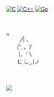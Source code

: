 [![C](https://img.shields.io/badge/C-00599C?style=for-the-badge&logo=c&logoColor=white)](#)
[![C++](https://img.shields.io/badge/C++-%2300599C.svg?style=for-the-badge&logo=c%2B%2B&logoColor=white)](#)
[![Go](https://img.shields.io/badge/Go-%2300ADD8?style=for-the-badge&logo=go&logoColor=white)](#)

<div style="display:flex;margin-top:50px">
  ⭐

  <!-- Cute cat -->
  &nbsp;&nbsp;&nbsp;&nbsp;&nbsp;&nbsp;&nbsp;╱|&nbsp;、<br />
  &nbsp;&nbsp;&nbsp;&nbsp;&nbsp;(˚ˎ&nbsp;。7&nbsp;&nbsp;<br />
  &nbsp;&nbsp;&nbsp;&nbsp;&nbsp;&nbsp;|、˜〵          <br />
  &nbsp;&nbsp;&nbsp;&nbsp;&nbsp;じ&nbsp;しˍ,)ノ<br />
</div>

###

<br clear="both">

<img src="https://raw.githubusercontent.com/strathidden/strathidden/Tateishi_Shima_CPP.jpg" />

###
